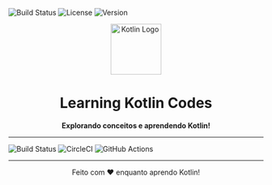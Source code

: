![Build Status](https://img.shields.io/badge/build-passing-brightgreen) ![License](https://img.shields.io/badge/license-Apache%202.0-blue)
 ![Version](https://img.shields.io/badge/version-1.0.1-blue) 


<div align="center">
  <img src="https://upload.wikimedia.org/wikipedia/commons/7/74/Kotlin_Icon.png" alt="Kotlin Logo" width="100" />

  # Learning Kotlin Codes
  **Explorando conceitos e aprendendo Kotlin!**
</div>

---

![Build Status](https://travis-ci.com/seu-usuario/seu-repositorio.svg?branch=main)
![CircleCI](https://circleci.com/gh/EpicNerdbr/Learnin-Kotlin-Codes.svg?style=shield)
![GitHub Actions](https://github.com/EpicNerdbr/Learnin-Kotlin-Codes/workflows/CI/badge.svg)


---

<div align="center">
  Feito com ❤️ enquanto aprendo Kotlin!
</div>
